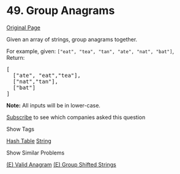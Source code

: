 # 49. Group Anagrams

[Original Page](https://leetcode.com/problems/anagrams/)

Given an array of strings, group anagrams together.

For example, given: `["eat", "tea", "tan", "ate", "nat", "bat"]`,  
Return:

<pre>[
  ["ate", "eat","tea"],
  ["nat","tan"],
  ["bat"]
]</pre>

**Note:** All inputs will be in lower-case.

<div>

[Subscribe](/subscribe/) to see which companies asked this question

</div>

<div>

<div id="tags" class="btn btn-xs btn-warning">Show Tags</div>

<span class="hidebutton">[Hash Table](/tag/hash-table/) [String](/tag/string/)</span></div>

<div>

<div id="similar" class="btn btn-xs btn-warning">Show Similar Problems</div>

<span class="hidebutton">[(E) Valid Anagram](/problems/valid-anagram/) [(E) Group Shifted Strings](/problems/group-shifted-strings/)</span></div>